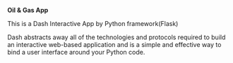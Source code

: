 **Oil & Gas App**

This is a Dash Interactive App by Python framework(Flask)

Dash abstracts away all of the technologies and protocols required to build an interactive web-based application and is a simple and effective way to bind a user interface around your Python code.